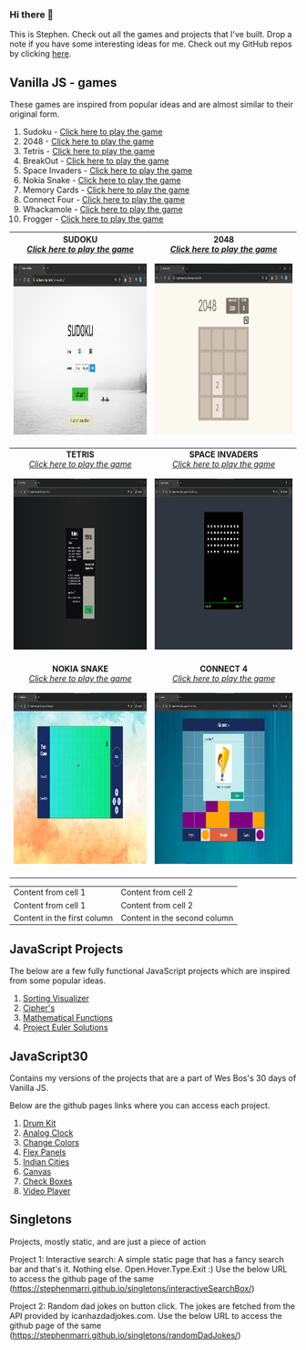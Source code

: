 ### Hi there 👋

<!--
**stephenmarri/stephenmarri** is a ✨ _special_ ✨ repository because its `README.md` (this file) appears on your GitHub profile.

Here are some ideas to get you started:

- 🔭 I’m currently working on ...
- 🌱 I’m currently learning ...
- 👯 I’m looking to collaborate on ...
- 🤔 I’m looking for help with ...
- 💬 Ask me about ...
- 📫 How to reach me: ...
- 😄 Pronouns: ...
- ⚡ Fun fact: ...
-->

This is Stephen. Check out all the games and projects that I've built. Drop a note if you have some interesting ideas for me.
Check out my GitHub repos by clicking [here](https://github.com/stephenmarri).


## Vanilla JS - games  
These games are inspired from popular ideas and are almost similar to their original form.  
  
  1. Sudoku         - [Click here to play the game](https://stephenmarri.github.io/games/sudoku/)
  2. 2048           - [Click here to play the game](https://stephenmarri.github.io/games/2048/)
  3. Tetris         - [Click here to play the game](https://stephenmarri.github.io/games/tetris/)  
  4. BreakOut       - [Click here to play the game](https://stephenmarri.github.io/games/breakout/)  
  5. Space Invaders - [Click here to play the game](https://stephenmarri.github.io/games/spaceInvaders/)
  6. Nokia Snake    - [Click here to play the game](https://stephenmarri.github.io/games/nokiasnake/)  
  7. Memory Cards   - [Click here to play the game](https://stephenmarri.github.io/games/memoryCards/)  
  8. Connect Four   - [Click here to play the game](https://stephenmarri.github.io/games/connectfour/)  
  9. Whackamole     - [Click here to play the game](https://stephenmarri.github.io/games/whackamole/)  
  10. Frogger        - [Click here to play the game](https://stephenmarri.github.io/games/frogger/)

| __SUDOKU__ <br>_[Click here to play the game](https://stephenmarri.github.io/games/sudoku/)_ <br><br> <img src="./images/demo_sudoku.gif" height="300"> <br><br> | __2048__ <br>_[Click here to play the game](https://stephenmarri.github.io/games/2048/)_ <br><br> <img src="./images/img_2048.png" height="300"> <br><br>  |
| :-------------: | :-------------: |
|  __TETRIS__ <br>_[Click here to play the game](https://stephenmarri.github.io/games/tetris/)_ <br><br> <img src="./images/img_tetris.png" height="300"> <br><br> |  __SPACE INVADERS__ <br>_[Click here to play the game](https://stephenmarri.github.io/games/spaceInvaders/)_ <br><br> <img src="./images/img_space_invaders.png" height="300"> <br><br>  |
|  __NOKIA SNAKE__ <br>_[Click here to play the game](https://stephenmarri.github.io/games/nokiasnake/)_ <br><br> <img src="./images/img_nokia_snake.png" height="300"> <br><br> |  __CONNECT 4__ <br>_[Click here to play the game](https://stephenmarri.github.io/games/connectfour/)_ <br><br> <img src="./images/img_connect4.png" height="300"> <br><br>  |

<table>
  <tr>
    <td>Content from cell 1</td>
    <td>Content from cell 2</td>
  </tr>
  <tr>
    <td>Content from cell 1</td>
    <td>Content from cell 2</td>
  </tr>
  <tr>
    <td>Content in the first column</td>
    <td>Content in the second column</td>
  </tr>
</table>


## JavaScript Projects

The below are a few fully functional JavaScript projects which are inspired from some popular ideas.

 1. [Sorting Visualizer](https://stephenmarri.github.io/js_projects/sortingVisualizer/)
 2. [Cipher's](https://stephenmarri.github.io/js_projects/ciphers/)
 3. [Mathematical Functions](https://stephenmarri.github.io/js_projects/mathFunctions/)
 4. [Project Euler Solutions](https://stephenmarri.github.io/project_euler/site/)

## JavaScript30

Contains my versions of the projects that are a part of Wes Bos's 30 days of Vanilla JS.
  
Below are the github pages links where you can access each project.    
  
1. [Drum Kit](https://stephenmarri.github.io/JavaScript30/01-DrumKit/)
2. [Analog Clock](https://stephenmarri.github.io/JavaScript30/02-AnalogClock/index.html)
3. [Change Colors](https://stephenmarri.github.io/JavaScript30/03-CSSVariables/)
4. [Flex Panels](https://stephenmarri.github.io/JavaScript30/05-FlexPanels/index.html)
5. [Indian Cities](https://stephenmarri.github.io/JavaScript30/06-TypeAhead/)
6. [Canvas](https://stephenmarri.github.io/JavaScript30/08-Canvas/)
7. [Check Boxes](https://stephenmarri.github.io/JavaScript30/10-CheckBoxes/)
8. [Video Player](https://stephenmarri.github.io/JavaScript30/11-VideoPlayer/)


## Singletons
Projects, mostly static, and are just a piece of action

Project 1: Interactive search: A simple static page that has a fancy search bar and that's it. Nothing else. Open.Hover.Type.Exit :)
Use the below URL to access the github page of the same
(https://stephenmarri.github.io/singletons/interactiveSearchBox/)

Project 2: Random dad jokes on button click. The jokes are fetched from the API provided by icanhazdadjokes.com.
Use the below URL to access the github page of the same 
(https://stephenmarri.github.io/singletons/randomDadJokes/)
